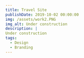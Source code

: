 ```yaml
---
title: Travel Site
publishDate: 2019-10-02 00:00:00
img: /assets/work2.PNG
img_alt: Under construction
description: |
Under construction
tags:
  - Design
  - Branding
---
```


